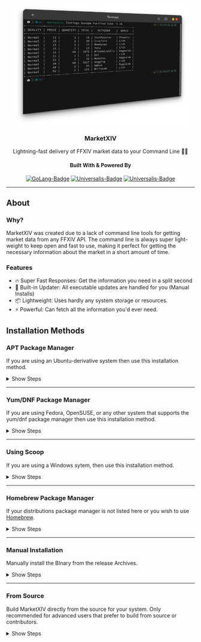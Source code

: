 <div align="center">

<img src = ".assets/cli-example.png" alt="MarketXIV Terminal Example" height="320"/>

### MarketXIV
Lightning-fast delivery of FFXIV market data to your Command Line 🚀🔥

#### Built With & Powered By
[![GoLang-Badge](https://img.shields.io/badge/GoLang-00ADD8?style=for-the-badge&logo=go&logoColor=white)](https://go.dev/)
[![Universalis-Badge](https://img.shields.io/badge/Universalis-orange?style=for-the-badge&logo=swagger&logoColor=white)](https://universalis.app)
[![Universalis-Badge](https://img.shields.io/badge/XIVAPI-purple?style=for-the-badge&logo=swagger&logoColor=white)](https://xivapi.com)

</div>

---

## About
### Why?
MarketXIV was created due to a lack of command line tools for getting market data from any FFXIV API. The command line is always super light-weight to keep open and fast to use, making it perfect for getting the necessary information about the market in a short amount of time.

### Features
- 🔥 Super Fast Responses: Get the information you need in a split second
- 🔧 Built-in Updater: All executable updates are handled for you (Manual Installs)
- 📦 Lightweight: Uses hardly any system storage or resources.
- ⚡ Powerful: Can fetch all the information you'd ever need.

## Installation Methods
### APT Package Manager
If you are using an Ubuntu-derivative system then use this installation method.

<details>
<summary>Show Steps</summary>

<br>
  
1. Add the repository hosting MarketXIV to your apt sources directory
```
echo "deb [trusted=yes] https://packages.bitsofabyte.dev/apt/ /" | sudo tee -a /etc/apt/sources.list.d/bitsofabyte.list
``` 

2. Fetch all sources again to detect the new list
```
sudo apt update
 ```

3. Install MarketXIV to your system
```
sudo apt install marketxiv
```
  
</details>  

---

### Yum/DNF Package Manager
If you are using Fedora, OpenSUSE, or any other system that supports the yum/dnf package manager then use this installation method.

<details>
<summary>Show Steps</summary>
<br>
  
1. Add the repository hosting MarketXIV to your yum repos directory
```
echo "[BitsOfAByte]            
name=BitsOfAByte Packages         
baseurl=https://packages.bitsofabyte.dev/yum/
enabled=1
gpgcheck=0" | sudo tee -a /etc/yum.repos.d/bitsofabyte.repo
``` 
  
2. Fetch all sources again to detect the new list
```
sudo yum update
```

3. Install MarketXIV to your system
```
sudo yum install marketxiv
```

</details>  

---


### Using Scoop 
If you are using a Windows sytem, then use this installation method.

<details>
<summary>Show Steps</summary>
<br>

1. Install [scoop](https://scoop.sh/) using their guide
2. Add the bucket for MarketXIV
```
scoop bucket add marketxiv https://github.com/BitsOfAByte/MarketXIV.git
```
3. Install MarketXIV to your system
```
scoop install marketxiv/marketxiv
```

</details>

---

### Homebrew Package Manager
If your distributions package manager is not listed here or you wish to use [Homebrew](https://brew.sh).

<details>
<summary>Show Steps</summary>
<br>
  
1. Install homebrew if you haven't already got it
```
/bin/bash -c "$(curl -fsSL https://raw.githubusercontent.com/Homebrew/install/HEAD/install.sh)"
```
2. Add the tap for MarketXIV to homebrew
```
brew tap bitsofabyte/marketxiv https://github.com/BitsOfAByte/marketxiv.git
```
3. Install MarketXIV to your system
```
brew install marketxiv
```
  
</details>

---

### Manual Installation
Manually install the BInary from the release Archives.
<details>  
<summary>Show Steps</summary>
  
1. Download the [newest release](https://github.com/BitsOfAByte/marketxiv/releases/latest) for your system/architecture
2. Extract the binary into your system path or add the binary to your path.

If you aren't sure on what architecture you need to download, you should try `amd64` first as it is the most common for everyday hardware.

</details>

---

### From Source
Build MarketXIV directly from the source for your system. Only recommended for advanced users that prefer to build from source or contributors.
<details>  
<summary>Show Steps</summary>

1. Make sure you have [Go](https://go.dev/) installed on your system and setup properly, alternatively use the [Devcontainer](./.devcontainer) setup.
2. Install [GoReleaser](https://goreleaser.com/) if you want to build using the supported buildsystem (Optional unless contributing)
3. Run `make build` to build the binary for your system, or `make build-all` to build for all supported systems. You can optionally use `./build/scripts/upx.sh <file>` to compress the binary with UPX (This is done automatically when using make and having GoReleaser installed with `SKIP_COMPRESS=false` set)
4. You will find all the binaries in the `./dist` directory alongside any other build artifacts. 

</details>  
